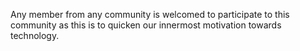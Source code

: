 Any member from any community is welcomed to participate to this community as this is to quicken our innermost motivation towards technology.
